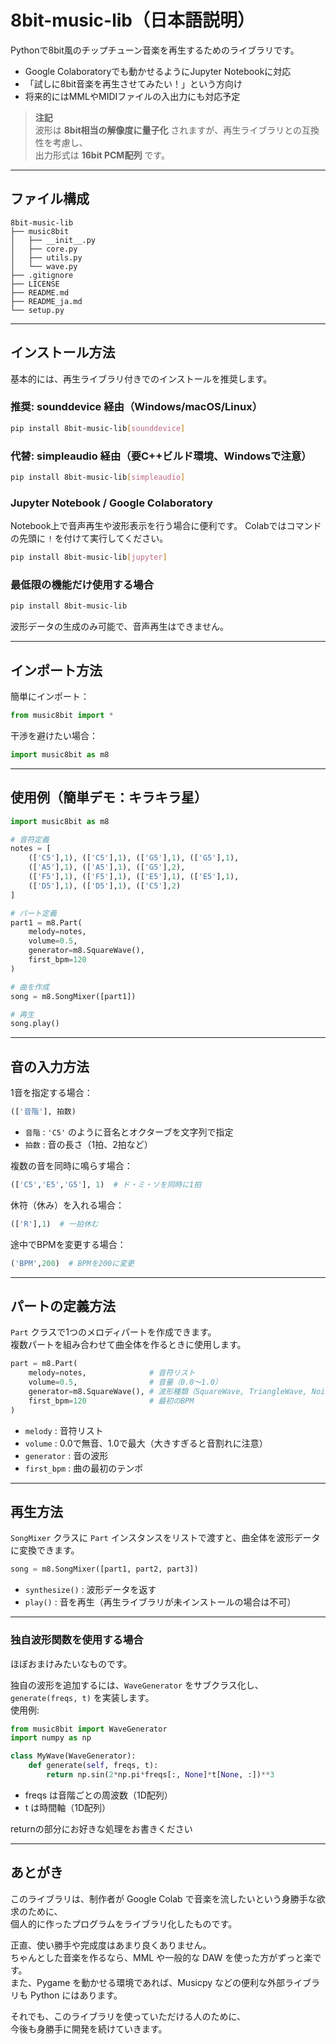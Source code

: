 # 8bit-music-lib（日本語説明）

Pythonで8bit風のチップチューン音楽を再生するためのライブラリです。

- Google Colaboratoryでも動かせるようにJupyter Notebookに対応
- 「試しに8bit音楽を再生させてみたい！」という方向け
- 将来的にはMMLやMIDIファイルの入出力にも対応予定

> **注記**  
> 波形は **8bit相当の解像度に量子化** されますが、再生ライブラリとの互換性を考慮し、  
> 出力形式は **16bit PCM配列** です。

---

## ファイル構成

```
8bit-music-lib
├── music8bit
│   ├── __init__.py
│   ├── core.py
│   ├── utils.py
│   └── wave.py
├── .gitignore
├── LICENSE
├── README.md
├── README_ja.md
└── setup.py
```

---

## インストール方法

基本的には、再生ライブラリ付きでのインストールを推奨します。

### 推奨: sounddevice 経由（Windows/macOS/Linux）
```bash
pip install 8bit-music-lib[sounddevice]
```

### 代替: simpleaudio 経由（要C++ビルド環境、Windowsで注意）
```bash
pip install 8bit-music-lib[simpleaudio]
```

### Jupyter Notebook / Google Colaboratory
Notebook上で音声再生や波形表示を行う場合に便利です。
Colabではコマンドの先頭に `!` を付けて実行してください。
```bash
pip install 8bit-music-lib[jupyter]
```

### 最低限の機能だけ使用する場合
```bash
pip install 8bit-music-lib
```
波形データの生成のみ可能で、音声再生はできません。

---

## インポート方法

簡単にインポート：
```python
from music8bit import *
```

干渉を避けたい場合：
```python
import music8bit as m8
```

---

## 使用例（簡単デモ：キラキラ星）

```python
import music8bit as m8

# 音符定義
notes = [
    (['C5'],1), (['C5'],1), (['G5'],1), (['G5'],1),
    (['A5'],1), (['A5'],1), (['G5'],2),
    (['F5'],1), (['F5'],1), (['E5'],1), (['E5'],1),
    (['D5'],1), (['D5'],1), (['C5'],2)
]

# パート定義
part1 = m8.Part(
    melody=notes,
    volume=0.5,
    generator=m8.SquareWave(),
    first_bpm=120
)

# 曲を作成
song = m8.SongMixer([part1])

# 再生
song.play()
```

---

## 音の入力方法

1音を指定する場合：
```python
(['音階'], 拍数)
```

- `音階` : `'C5'` のように音名とオクターブを文字列で指定
- `拍数` : 音の長さ（1拍、2拍など）

複数の音を同時に鳴らす場合：
```python
(['C5','E5','G5'], 1)  # ド・ミ・ソを同時に1拍
```

休符（休み）を入れる場合：
```python
(['R'],1)  # 一拍休む
```

途中でBPMを変更する場合：
```python
('BPM',200)  # BPMを200に変更
```

---

## パートの定義方法

`Part` クラスで1つのメロディパートを作成できます。  
複数パートを組み合わせて曲全体を作るときに使用します。

```python
part = m8.Part(
    melody=notes,              # 音符リスト
    volume=0.5,                # 音量（0.0〜1.0）
    generator=m8.SquareWave(), # 波形種類（SquareWave, TriangleWave, NoiseWave, SineWaveなど）
    first_bpm=120              # 最初のBPM
)
```

- `melody` : 音符リスト
- `volume` : 0.0で無音、1.0で最大（大きすぎると音割れに注意）
- `generator` : 音の波形
- `first_bpm` : 曲の最初のテンポ

---

## 再生方法

`SongMixer` クラスに `Part` インスタンスをリストで渡すと、曲全体を波形データに変換できます。

```python
song = m8.SongMixer([part1, part2, part3])
```

- `synthesize()` : 波形データを返す  
- `play()` : 音を再生（再生ライブラリが未インストールの場合は不可）

---

### 独自波形関数を使用する場合
ほぼおまけみたいなものです。

独自の波形を追加するには、`WaveGenerator` をサブクラス化し、`generate(freqs, t)` を実装します。  
使用例:
```python
from music8bit import WaveGenerator
import numpy as np

class MyWave(WaveGenerator):
    def generate(self, freqs, t):
        return np.sin(2*np.pi*freqs[:, None]*t[None, :])**3
```
- freqs は音階ごとの周波数（1D配列）
- t は時間軸（1D配列）  

returnの部分にお好きな処理をお書きください

---
## あとがき

このライブラリは、制作者が Google Colab で音楽を流したいという身勝手な欲求のために、  
個人的に作ったプログラムをライブラリ化したものです。

正直、使い勝手や完成度はあまり良くありません。  
ちゃんとした音楽を作るなら、MML や一般的な DAW を使った方がずっと楽です。  
また、Pygame を動かせる環境であれば、Musicpy などの便利な外部ライブラリも Python にはあります。

それでも、このライブラリを使っていただける人のために、  
今後も身勝手に開発を続けていきます。
